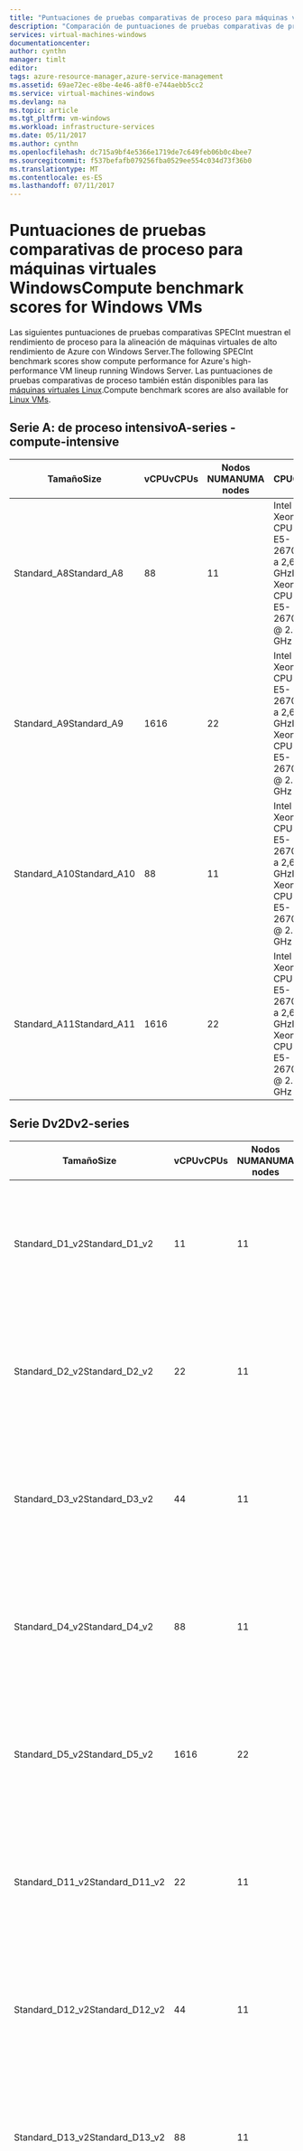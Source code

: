 ```yaml
---
title: "Puntuaciones de pruebas comparativas de proceso para máquinas virtuales Windows | Microsoft Docs"
description: "Comparación de puntuaciones de pruebas comparativas de proceso de SPECint para máquinas virtuales de Azure con Windows Server"
services: virtual-machines-windows
documentationcenter: 
author: cynthn
manager: timlt
editor: 
tags: azure-resource-manager,azure-service-management
ms.assetid: 69ae72ec-e8be-4e46-a8f0-e744aebb5cc2
ms.service: virtual-machines-windows
ms.devlang: na
ms.topic: article
ms.tgt_pltfrm: vm-windows
ms.workload: infrastructure-services
ms.date: 05/11/2017
ms.author: cynthn
ms.openlocfilehash: dc715a9bf4e5366e1719de7c649feb06b0c4bee7
ms.sourcegitcommit: f537befafb079256fba0529ee554c034d73f36b0
ms.translationtype: MT
ms.contentlocale: es-ES
ms.lasthandoff: 07/11/2017
---
```

# <a name="compute-benchmark-scores-for-windows-vms"></a><span data-ttu-id="74312-103">Puntuaciones de pruebas comparativas de proceso para máquinas virtuales Windows</span><span class="sxs-lookup"><span data-stu-id="74312-103">Compute benchmark scores for Windows VMs</span></span>
<span data-ttu-id="74312-104">Las siguientes puntuaciones de pruebas comparativas SPECInt muestran el rendimiento de proceso para la alineación de máquinas virtuales de alto rendimiento de Azure con Windows Server.</span><span class="sxs-lookup"><span data-stu-id="74312-104">The following SPECInt benchmark scores show compute performance for Azure's high-performance VM lineup running Windows Server.</span></span> <span data-ttu-id="74312-105">Las puntuaciones de pruebas comparativas de proceso también están disponibles para las [máquinas virtuales Linux](../linux/compute-benchmark-scores.md?toc=%2fazure%2fvirtual-machines%2flinux%2ftoc.json).</span><span class="sxs-lookup"><span data-stu-id="74312-105">Compute benchmark scores are also available for [Linux VMs](../linux/compute-benchmark-scores.md?toc=%2fazure%2fvirtual-machines%2flinux%2ftoc.json).</span></span>

## <a name="a-series---compute-intensive"></a><span data-ttu-id="74312-106">Serie A: de proceso intensivo</span><span class="sxs-lookup"><span data-stu-id="74312-106">A-series - compute-intensive</span></span>
| <span data-ttu-id="74312-107">Tamaño</span><span class="sxs-lookup"><span data-stu-id="74312-107">Size</span></span> | <span data-ttu-id="74312-108">vCPU</span><span class="sxs-lookup"><span data-stu-id="74312-108">vCPUs</span></span> | <span data-ttu-id="74312-109">Nodos NUMA</span><span class="sxs-lookup"><span data-stu-id="74312-109">NUMA nodes</span></span> | <span data-ttu-id="74312-110">CPU</span><span class="sxs-lookup"><span data-stu-id="74312-110">CPU</span></span> | <span data-ttu-id="74312-111">Ejecuciones</span><span class="sxs-lookup"><span data-stu-id="74312-111">Runs</span></span> | <span data-ttu-id="74312-112">Tasa base promedio</span><span class="sxs-lookup"><span data-stu-id="74312-112">Avg base rate</span></span> | <span data-ttu-id="74312-113">StdDev</span><span class="sxs-lookup"><span data-stu-id="74312-113">StdDev</span></span> |
| --- | --- | --- | --- | --- | --- | --- |
| <span data-ttu-id="74312-114">Standard_A8</span><span class="sxs-lookup"><span data-stu-id="74312-114">Standard_A8</span></span> |<span data-ttu-id="74312-115">8</span><span class="sxs-lookup"><span data-stu-id="74312-115">8</span></span> |<span data-ttu-id="74312-116">1</span><span class="sxs-lookup"><span data-stu-id="74312-116">1</span></span> |<span data-ttu-id="74312-117">Intel Xeon CPU E5-2670 0 a 2,6 GHz</span><span class="sxs-lookup"><span data-stu-id="74312-117">Intel Xeon CPU E5-2670 0 @ 2.6 GHz</span></span> |<span data-ttu-id="74312-118">10</span><span class="sxs-lookup"><span data-stu-id="74312-118">10</span></span> |<span data-ttu-id="74312-119">236.1</span><span class="sxs-lookup"><span data-stu-id="74312-119">236.1</span></span> |<span data-ttu-id="74312-120">1.1</span><span class="sxs-lookup"><span data-stu-id="74312-120">1.1</span></span> |
| <span data-ttu-id="74312-121">Standard_A9</span><span class="sxs-lookup"><span data-stu-id="74312-121">Standard_A9</span></span> |<span data-ttu-id="74312-122">16</span><span class="sxs-lookup"><span data-stu-id="74312-122">16</span></span> |<span data-ttu-id="74312-123">2</span><span class="sxs-lookup"><span data-stu-id="74312-123">2</span></span> |<span data-ttu-id="74312-124">Intel Xeon CPU E5-2670 0 a 2,6 GHz</span><span class="sxs-lookup"><span data-stu-id="74312-124">Intel Xeon CPU E5-2670 0 @ 2.6 GHz</span></span> |<span data-ttu-id="74312-125">10</span><span class="sxs-lookup"><span data-stu-id="74312-125">10</span></span> |<span data-ttu-id="74312-126">450.3</span><span class="sxs-lookup"><span data-stu-id="74312-126">450.3</span></span> |<span data-ttu-id="74312-127">7.0</span><span class="sxs-lookup"><span data-stu-id="74312-127">7.0</span></span> |
| <span data-ttu-id="74312-128">Standard_A10</span><span class="sxs-lookup"><span data-stu-id="74312-128">Standard_A10</span></span> |<span data-ttu-id="74312-129">8</span><span class="sxs-lookup"><span data-stu-id="74312-129">8</span></span> |<span data-ttu-id="74312-130">1</span><span class="sxs-lookup"><span data-stu-id="74312-130">1</span></span> |<span data-ttu-id="74312-131">Intel Xeon CPU E5-2670 0 a 2,6 GHz</span><span class="sxs-lookup"><span data-stu-id="74312-131">Intel Xeon CPU E5-2670 0 @ 2.6 GHz</span></span> |<span data-ttu-id="74312-132">5</span><span class="sxs-lookup"><span data-stu-id="74312-132">5</span></span> |<span data-ttu-id="74312-133">235.6</span><span class="sxs-lookup"><span data-stu-id="74312-133">235.6</span></span> |<span data-ttu-id="74312-134">0.9</span><span class="sxs-lookup"><span data-stu-id="74312-134">0.9</span></span> |
| <span data-ttu-id="74312-135">Standard_A11</span><span class="sxs-lookup"><span data-stu-id="74312-135">Standard_A11</span></span> |<span data-ttu-id="74312-136">16</span><span class="sxs-lookup"><span data-stu-id="74312-136">16</span></span> |<span data-ttu-id="74312-137">2</span><span class="sxs-lookup"><span data-stu-id="74312-137">2</span></span> |<span data-ttu-id="74312-138">Intel Xeon CPU E5-2670 0 a 2,6 GHz</span><span class="sxs-lookup"><span data-stu-id="74312-138">Intel Xeon CPU E5-2670 0 @ 2.6 GHz</span></span> |<span data-ttu-id="74312-139">7</span><span class="sxs-lookup"><span data-stu-id="74312-139">7</span></span> |<span data-ttu-id="74312-140">454.7</span><span class="sxs-lookup"><span data-stu-id="74312-140">454.7</span></span> |<span data-ttu-id="74312-141">4.8</span><span class="sxs-lookup"><span data-stu-id="74312-141">4.8</span></span> |

## <a name="dv2-series"></a><span data-ttu-id="74312-142">Serie Dv2</span><span class="sxs-lookup"><span data-stu-id="74312-142">Dv2-series</span></span>
| <span data-ttu-id="74312-143">Tamaño</span><span class="sxs-lookup"><span data-stu-id="74312-143">Size</span></span> | <span data-ttu-id="74312-144">vCPU</span><span class="sxs-lookup"><span data-stu-id="74312-144">vCPUs</span></span> | <span data-ttu-id="74312-145">Nodos NUMA</span><span class="sxs-lookup"><span data-stu-id="74312-145">NUMA nodes</span></span> | <span data-ttu-id="74312-146">CPU</span><span class="sxs-lookup"><span data-stu-id="74312-146">CPU</span></span> | <span data-ttu-id="74312-147">Ejecuciones</span><span class="sxs-lookup"><span data-stu-id="74312-147">Runs</span></span> | <span data-ttu-id="74312-148">Tasa base promedio</span><span class="sxs-lookup"><span data-stu-id="74312-148">Avg base rate</span></span> | <span data-ttu-id="74312-149">StdDev</span><span class="sxs-lookup"><span data-stu-id="74312-149">StdDev</span></span> |
| --- | --- | --- | --- | --- | --- | --- |
| <span data-ttu-id="74312-150">Standard_D1_v2</span><span class="sxs-lookup"><span data-stu-id="74312-150">Standard_D1_v2</span></span> |<span data-ttu-id="74312-151">1</span><span class="sxs-lookup"><span data-stu-id="74312-151">1</span></span> |<span data-ttu-id="74312-152">1</span><span class="sxs-lookup"><span data-stu-id="74312-152">1</span></span> |<span data-ttu-id="74312-153">Intel Xeon E5-2673 v3 a 2,4 GHz</span><span class="sxs-lookup"><span data-stu-id="74312-153">Intel Xeon E5-2673 v3 @ 2.4 GHz</span></span> |<span data-ttu-id="74312-154">83</span><span class="sxs-lookup"><span data-stu-id="74312-154">83</span></span> |<span data-ttu-id="74312-155">36.6</span><span class="sxs-lookup"><span data-stu-id="74312-155">36.6</span></span> |<span data-ttu-id="74312-156">2.6</span><span class="sxs-lookup"><span data-stu-id="74312-156">2.6</span></span> |
| <span data-ttu-id="74312-157">Standard_D2_v2</span><span class="sxs-lookup"><span data-stu-id="74312-157">Standard_D2_v2</span></span> |<span data-ttu-id="74312-158">2</span><span class="sxs-lookup"><span data-stu-id="74312-158">2</span></span> |<span data-ttu-id="74312-159">1</span><span class="sxs-lookup"><span data-stu-id="74312-159">1</span></span> |<span data-ttu-id="74312-160">Intel Xeon E5-2673 v3 a 2,4 GHz</span><span class="sxs-lookup"><span data-stu-id="74312-160">Intel Xeon E5-2673 v3 @ 2.4 GHz</span></span> |<span data-ttu-id="74312-161">27</span><span class="sxs-lookup"><span data-stu-id="74312-161">27</span></span> |<span data-ttu-id="74312-162">70.0</span><span class="sxs-lookup"><span data-stu-id="74312-162">70.0</span></span> |<span data-ttu-id="74312-163">3.7</span><span class="sxs-lookup"><span data-stu-id="74312-163">3.7</span></span> |
| <span data-ttu-id="74312-164">Standard_D3_v2</span><span class="sxs-lookup"><span data-stu-id="74312-164">Standard_D3_v2</span></span> |<span data-ttu-id="74312-165">4</span><span class="sxs-lookup"><span data-stu-id="74312-165">4</span></span> |<span data-ttu-id="74312-166">1</span><span class="sxs-lookup"><span data-stu-id="74312-166">1</span></span> |<span data-ttu-id="74312-167">Intel Xeon E5-2673 v3 a 2,4 GHz</span><span class="sxs-lookup"><span data-stu-id="74312-167">Intel Xeon E5-2673 v3 @ 2.4 GHz</span></span> |<span data-ttu-id="74312-168">19</span><span class="sxs-lookup"><span data-stu-id="74312-168">19</span></span> |<span data-ttu-id="74312-169">130.5</span><span class="sxs-lookup"><span data-stu-id="74312-169">130.5</span></span> |<span data-ttu-id="74312-170">4.4.</span><span class="sxs-lookup"><span data-stu-id="74312-170">4.4</span></span> |
| <span data-ttu-id="74312-171">Standard_D4_v2</span><span class="sxs-lookup"><span data-stu-id="74312-171">Standard_D4_v2</span></span> |<span data-ttu-id="74312-172">8</span><span class="sxs-lookup"><span data-stu-id="74312-172">8</span></span> |<span data-ttu-id="74312-173">1</span><span class="sxs-lookup"><span data-stu-id="74312-173">1</span></span> |<span data-ttu-id="74312-174">Intel Xeon E5-2673 v3 a 2,4 GHz</span><span class="sxs-lookup"><span data-stu-id="74312-174">Intel Xeon E5-2673 v3 @ 2.4 GHz</span></span> |<span data-ttu-id="74312-175">19</span><span class="sxs-lookup"><span data-stu-id="74312-175">19</span></span> |<span data-ttu-id="74312-176">238.1</span><span class="sxs-lookup"><span data-stu-id="74312-176">238.1</span></span> |<span data-ttu-id="74312-177">5.2</span><span class="sxs-lookup"><span data-stu-id="74312-177">5.2</span></span> |
| <span data-ttu-id="74312-178">Standard_D5_v2</span><span class="sxs-lookup"><span data-stu-id="74312-178">Standard_D5_v2</span></span> |<span data-ttu-id="74312-179">16</span><span class="sxs-lookup"><span data-stu-id="74312-179">16</span></span> |<span data-ttu-id="74312-180">2</span><span class="sxs-lookup"><span data-stu-id="74312-180">2</span></span> |<span data-ttu-id="74312-181">Intel Xeon E5-2673 v3 a 2,4 GHz</span><span class="sxs-lookup"><span data-stu-id="74312-181">Intel Xeon E5-2673 v3 @ 2.4 GHz</span></span> |<span data-ttu-id="74312-182">14</span><span class="sxs-lookup"><span data-stu-id="74312-182">14</span></span> |<span data-ttu-id="74312-183">460.9</span><span class="sxs-lookup"><span data-stu-id="74312-183">460.9</span></span> |<span data-ttu-id="74312-184">15.4</span><span class="sxs-lookup"><span data-stu-id="74312-184">15.4</span></span> |
| <span data-ttu-id="74312-185">Standard_D11_v2</span><span class="sxs-lookup"><span data-stu-id="74312-185">Standard_D11_v2</span></span> |<span data-ttu-id="74312-186">2</span><span class="sxs-lookup"><span data-stu-id="74312-186">2</span></span> |<span data-ttu-id="74312-187">1</span><span class="sxs-lookup"><span data-stu-id="74312-187">1</span></span> |<span data-ttu-id="74312-188">Intel Xeon E5-2673 v3 a 2,4 GHz</span><span class="sxs-lookup"><span data-stu-id="74312-188">Intel Xeon E5-2673 v3 @ 2.4 GHz</span></span> |<span data-ttu-id="74312-189">19</span><span class="sxs-lookup"><span data-stu-id="74312-189">19</span></span> |<span data-ttu-id="74312-190">70.1</span><span class="sxs-lookup"><span data-stu-id="74312-190">70.1</span></span> |<span data-ttu-id="74312-191">3.7</span><span class="sxs-lookup"><span data-stu-id="74312-191">3.7</span></span> |
| <span data-ttu-id="74312-192">Standard_D12_v2</span><span class="sxs-lookup"><span data-stu-id="74312-192">Standard_D12_v2</span></span> |<span data-ttu-id="74312-193">4</span><span class="sxs-lookup"><span data-stu-id="74312-193">4</span></span> |<span data-ttu-id="74312-194">1</span><span class="sxs-lookup"><span data-stu-id="74312-194">1</span></span> |<span data-ttu-id="74312-195">Intel Xeon E5-2673 v3 a 2,4 GHz</span><span class="sxs-lookup"><span data-stu-id="74312-195">Intel Xeon E5-2673 v3 @ 2.4 GHz</span></span> |<span data-ttu-id="74312-196">2</span><span class="sxs-lookup"><span data-stu-id="74312-196">2</span></span> |<span data-ttu-id="74312-197">132.0</span><span class="sxs-lookup"><span data-stu-id="74312-197">132.0</span></span> |<span data-ttu-id="74312-198">1.4</span><span class="sxs-lookup"><span data-stu-id="74312-198">1.4</span></span> |
| <span data-ttu-id="74312-199">Standard_D13_v2</span><span class="sxs-lookup"><span data-stu-id="74312-199">Standard_D13_v2</span></span> |<span data-ttu-id="74312-200">8</span><span class="sxs-lookup"><span data-stu-id="74312-200">8</span></span> |<span data-ttu-id="74312-201">1</span><span class="sxs-lookup"><span data-stu-id="74312-201">1</span></span> |<span data-ttu-id="74312-202">Intel Xeon E5-2673 v3 a 2,4 GHz</span><span class="sxs-lookup"><span data-stu-id="74312-202">Intel Xeon E5-2673 v3 @ 2.4 GHz</span></span> |<span data-ttu-id="74312-203">17</span><span class="sxs-lookup"><span data-stu-id="74312-203">17</span></span> |<span data-ttu-id="74312-204">235.8</span><span class="sxs-lookup"><span data-stu-id="74312-204">235.8</span></span> |<span data-ttu-id="74312-205">3.8</span><span class="sxs-lookup"><span data-stu-id="74312-205">3.8</span></span> |
| <span data-ttu-id="74312-206">Standard_D14_v2</span><span class="sxs-lookup"><span data-stu-id="74312-206">Standard_D14_v2</span></span> |<span data-ttu-id="74312-207">16</span><span class="sxs-lookup"><span data-stu-id="74312-207">16</span></span> |<span data-ttu-id="74312-208">2</span><span class="sxs-lookup"><span data-stu-id="74312-208">2</span></span> |<span data-ttu-id="74312-209">Intel Xeon E5-2673 v3 a 2,4 GHz</span><span class="sxs-lookup"><span data-stu-id="74312-209">Intel Xeon E5-2673 v3 @ 2.4 GHz</span></span> |<span data-ttu-id="74312-210">15</span><span class="sxs-lookup"><span data-stu-id="74312-210">15</span></span> |<span data-ttu-id="74312-211">460.8</span><span class="sxs-lookup"><span data-stu-id="74312-211">460.8</span></span> |<span data-ttu-id="74312-212">6.5</span><span class="sxs-lookup"><span data-stu-id="74312-212">6.5</span></span> |

## <a name="g-series-gs-series"></a><span data-ttu-id="74312-213">Serie G, serie GS</span><span class="sxs-lookup"><span data-stu-id="74312-213">G-series, GS-series</span></span>
| <span data-ttu-id="74312-214">Tamaño</span><span class="sxs-lookup"><span data-stu-id="74312-214">Size</span></span> | <span data-ttu-id="74312-215">vCPU</span><span class="sxs-lookup"><span data-stu-id="74312-215">vCPUs</span></span> | <span data-ttu-id="74312-216">Nodos NUMA</span><span class="sxs-lookup"><span data-stu-id="74312-216">NUMA nodes</span></span> | <span data-ttu-id="74312-217">CPU</span><span class="sxs-lookup"><span data-stu-id="74312-217">CPU</span></span> | <span data-ttu-id="74312-218">Ejecuciones</span><span class="sxs-lookup"><span data-stu-id="74312-218">Runs</span></span> | <span data-ttu-id="74312-219">Tasa base promedio</span><span class="sxs-lookup"><span data-stu-id="74312-219">Avg base rate</span></span> | <span data-ttu-id="74312-220">StdDev</span><span class="sxs-lookup"><span data-stu-id="74312-220">StdDev</span></span> |
| --- | --- | --- | --- | --- | --- | --- |
| <span data-ttu-id="74312-221">Standard_G1, Standard_GS1</span><span class="sxs-lookup"><span data-stu-id="74312-221">Standard_G1, Standard_GS1</span></span> |<span data-ttu-id="74312-222">2</span><span class="sxs-lookup"><span data-stu-id="74312-222">2</span></span> |<span data-ttu-id="74312-223">1</span><span class="sxs-lookup"><span data-stu-id="74312-223">1</span></span> |<span data-ttu-id="74312-224">Intel Xeon E5-2698B v3 a 2 GHz</span><span class="sxs-lookup"><span data-stu-id="74312-224">Intel Xeon E5-2698B v3 @ 2 GHz</span></span> |<span data-ttu-id="74312-225">31</span><span class="sxs-lookup"><span data-stu-id="74312-225">31</span></span> |<span data-ttu-id="74312-226">71.8</span><span class="sxs-lookup"><span data-stu-id="74312-226">71.8</span></span> |<span data-ttu-id="74312-227">6.5</span><span class="sxs-lookup"><span data-stu-id="74312-227">6.5</span></span> |
| <span data-ttu-id="74312-228">Standard_G2, Standard_GS2</span><span class="sxs-lookup"><span data-stu-id="74312-228">Standard_G2, Standard_GS2</span></span> |<span data-ttu-id="74312-229">4</span><span class="sxs-lookup"><span data-stu-id="74312-229">4</span></span> |<span data-ttu-id="74312-230">1</span><span class="sxs-lookup"><span data-stu-id="74312-230">1</span></span> |<span data-ttu-id="74312-231">Intel Xeon E5-2698B v3 a 2 GHz</span><span class="sxs-lookup"><span data-stu-id="74312-231">Intel Xeon E5-2698B v3 @ 2 GHz</span></span> |<span data-ttu-id="74312-232">5</span><span class="sxs-lookup"><span data-stu-id="74312-232">5</span></span> |<span data-ttu-id="74312-233">133.4</span><span class="sxs-lookup"><span data-stu-id="74312-233">133.4</span></span> |<span data-ttu-id="74312-234">13.0</span><span class="sxs-lookup"><span data-stu-id="74312-234">13.0</span></span> |
| <span data-ttu-id="74312-235">Standard_G3, Standard_GS3</span><span class="sxs-lookup"><span data-stu-id="74312-235">Standard_G3, Standard_GS3</span></span> |<span data-ttu-id="74312-236">8</span><span class="sxs-lookup"><span data-stu-id="74312-236">8</span></span> |<span data-ttu-id="74312-237">1</span><span class="sxs-lookup"><span data-stu-id="74312-237">1</span></span> |<span data-ttu-id="74312-238">Intel Xeon E5-2698B v3 a 2 GHz</span><span class="sxs-lookup"><span data-stu-id="74312-238">Intel Xeon E5-2698B v3 @ 2 GHz</span></span> |<span data-ttu-id="74312-239">6</span><span class="sxs-lookup"><span data-stu-id="74312-239">6</span></span> |<span data-ttu-id="74312-240">242.3</span><span class="sxs-lookup"><span data-stu-id="74312-240">242.3</span></span> |<span data-ttu-id="74312-241">6.0</span><span class="sxs-lookup"><span data-stu-id="74312-241">6.0</span></span> |
| <span data-ttu-id="74312-242">Standard_G4, Standard_GS4</span><span class="sxs-lookup"><span data-stu-id="74312-242">Standard_G4, Standard_GS4</span></span> |<span data-ttu-id="74312-243">16</span><span class="sxs-lookup"><span data-stu-id="74312-243">16</span></span> |<span data-ttu-id="74312-244">1</span><span class="sxs-lookup"><span data-stu-id="74312-244">1</span></span> |<span data-ttu-id="74312-245">Intel Xeon E5-2698B v3 a 2 GHz</span><span class="sxs-lookup"><span data-stu-id="74312-245">Intel Xeon E5-2698B v3 @ 2 GHz</span></span> |<span data-ttu-id="74312-246">15</span><span class="sxs-lookup"><span data-stu-id="74312-246">15</span></span> |<span data-ttu-id="74312-247">398.9</span><span class="sxs-lookup"><span data-stu-id="74312-247">398.9</span></span> |<span data-ttu-id="74312-248">6.0</span><span class="sxs-lookup"><span data-stu-id="74312-248">6.0</span></span> |
| <span data-ttu-id="74312-249">Standard_G5, Standard_GS5</span><span class="sxs-lookup"><span data-stu-id="74312-249">Standard_G5, Standard_GS5</span></span> |<span data-ttu-id="74312-250">32</span><span class="sxs-lookup"><span data-stu-id="74312-250">32</span></span> |<span data-ttu-id="74312-251">2</span><span class="sxs-lookup"><span data-stu-id="74312-251">2</span></span> |<span data-ttu-id="74312-252">Intel Xeon E5-2698B v3 a 2 GHz</span><span class="sxs-lookup"><span data-stu-id="74312-252">Intel Xeon E5-2698B v3 @ 2 GHz</span></span> |<span data-ttu-id="74312-253">22</span><span class="sxs-lookup"><span data-stu-id="74312-253">22</span></span> |<span data-ttu-id="74312-254">762.8</span><span class="sxs-lookup"><span data-stu-id="74312-254">762.8</span></span> |<span data-ttu-id="74312-255">3.7</span><span class="sxs-lookup"><span data-stu-id="74312-255">3.7</span></span> |

## <a name="h-series"></a><span data-ttu-id="74312-256">Serie H</span><span class="sxs-lookup"><span data-stu-id="74312-256">H-series</span></span>
| <span data-ttu-id="74312-257">Tamaño</span><span class="sxs-lookup"><span data-stu-id="74312-257">Size</span></span> | <span data-ttu-id="74312-258">vCPU</span><span class="sxs-lookup"><span data-stu-id="74312-258">vCPUs</span></span> | <span data-ttu-id="74312-259">Nodos NUMA</span><span class="sxs-lookup"><span data-stu-id="74312-259">NUMA nodes</span></span> | <span data-ttu-id="74312-260">CPU</span><span class="sxs-lookup"><span data-stu-id="74312-260">CPU</span></span> | <span data-ttu-id="74312-261">Ejecuciones</span><span class="sxs-lookup"><span data-stu-id="74312-261">Runs</span></span> | <span data-ttu-id="74312-262">Tasa base promedio</span><span class="sxs-lookup"><span data-stu-id="74312-262">Avg base rate</span></span>  | <span data-ttu-id="74312-263">StdDev</span><span class="sxs-lookup"><span data-stu-id="74312-263">StdDev</span></span> |
| --- | --- | --- | --- | --- | --- | --- |
| <span data-ttu-id="74312-264">Standard_H8</span><span class="sxs-lookup"><span data-stu-id="74312-264">Standard_H8</span></span> |<span data-ttu-id="74312-265">8</span><span class="sxs-lookup"><span data-stu-id="74312-265">8</span></span> |<span data-ttu-id="74312-266">1</span><span class="sxs-lookup"><span data-stu-id="74312-266">1</span></span> |<span data-ttu-id="74312-267">Intel Xeon E5-2667 v3 a 3,2 GHz</span><span class="sxs-lookup"><span data-stu-id="74312-267">Intel Xeon E5-2667 v3 @ 3.2 GHz</span></span> |<span data-ttu-id="74312-268">5</span><span class="sxs-lookup"><span data-stu-id="74312-268">5</span></span> |<span data-ttu-id="74312-269">297,4</span><span class="sxs-lookup"><span data-stu-id="74312-269">297.4</span></span> |<span data-ttu-id="74312-270">0.9</span><span class="sxs-lookup"><span data-stu-id="74312-270">0.9</span></span> |
| <span data-ttu-id="74312-271">Standard_H16</span><span class="sxs-lookup"><span data-stu-id="74312-271">Standard_H16</span></span> |<span data-ttu-id="74312-272">16</span><span class="sxs-lookup"><span data-stu-id="74312-272">16</span></span> |<span data-ttu-id="74312-273">2</span><span class="sxs-lookup"><span data-stu-id="74312-273">2</span></span> |<span data-ttu-id="74312-274">Intel Xeon E5-2667 v3 a 3,2 GHz</span><span class="sxs-lookup"><span data-stu-id="74312-274">Intel Xeon E5-2667 v3 @ 3.2 GHz</span></span> |<span data-ttu-id="74312-275">5</span><span class="sxs-lookup"><span data-stu-id="74312-275">5</span></span> |<span data-ttu-id="74312-276">575,8</span><span class="sxs-lookup"><span data-stu-id="74312-276">575.8</span></span> |<span data-ttu-id="74312-277">6,8</span><span class="sxs-lookup"><span data-stu-id="74312-277">6.8</span></span> |
| <span data-ttu-id="74312-278">Standard_H8m</span><span class="sxs-lookup"><span data-stu-id="74312-278">Standard_H8m</span></span> |<span data-ttu-id="74312-279">8</span><span class="sxs-lookup"><span data-stu-id="74312-279">8</span></span> |<span data-ttu-id="74312-280">1</span><span class="sxs-lookup"><span data-stu-id="74312-280">1</span></span> |<span data-ttu-id="74312-281">Intel Xeon E5-2667 v3 a 3,2 GHz</span><span class="sxs-lookup"><span data-stu-id="74312-281">Intel Xeon E5-2667 v3 @ 3.2 GHz</span></span> |<span data-ttu-id="74312-282">5</span><span class="sxs-lookup"><span data-stu-id="74312-282">5</span></span> |<span data-ttu-id="74312-283">297,0</span><span class="sxs-lookup"><span data-stu-id="74312-283">297.0</span></span> |<span data-ttu-id="74312-284">1.2</span><span class="sxs-lookup"><span data-stu-id="74312-284">1.2</span></span> |
| <span data-ttu-id="74312-285">Standard_H16m</span><span class="sxs-lookup"><span data-stu-id="74312-285">Standard_H16m</span></span> |<span data-ttu-id="74312-286">16</span><span class="sxs-lookup"><span data-stu-id="74312-286">16</span></span> |<span data-ttu-id="74312-287">2</span><span class="sxs-lookup"><span data-stu-id="74312-287">2</span></span> |<span data-ttu-id="74312-288">Intel Xeon E5-2667 v3 a 3,2 GHz</span><span class="sxs-lookup"><span data-stu-id="74312-288">Intel Xeon E5-2667 v3 @ 3.2 GHz</span></span> |<span data-ttu-id="74312-289">5</span><span class="sxs-lookup"><span data-stu-id="74312-289">5</span></span> |<span data-ttu-id="74312-290">572,2</span><span class="sxs-lookup"><span data-stu-id="74312-290">572.2</span></span> |<span data-ttu-id="74312-291">3.9</span><span class="sxs-lookup"><span data-stu-id="74312-291">3.9</span></span> |
| <span data-ttu-id="74312-292">Standard_H16r</span><span class="sxs-lookup"><span data-stu-id="74312-292">Standard_H16r</span></span> |<span data-ttu-id="74312-293">16</span><span class="sxs-lookup"><span data-stu-id="74312-293">16</span></span> |<span data-ttu-id="74312-294">2</span><span class="sxs-lookup"><span data-stu-id="74312-294">2</span></span> |<span data-ttu-id="74312-295">Intel Xeon E5-2667 v3 a 3,2 GHz</span><span class="sxs-lookup"><span data-stu-id="74312-295">Intel Xeon E5-2667 v3 @ 3.2 GHz</span></span> |<span data-ttu-id="74312-296">5</span><span class="sxs-lookup"><span data-stu-id="74312-296">5</span></span> |<span data-ttu-id="74312-297">573,2</span><span class="sxs-lookup"><span data-stu-id="74312-297">573.2</span></span> |<span data-ttu-id="74312-298">2.9</span><span class="sxs-lookup"><span data-stu-id="74312-298">2.9</span></span> |
| <span data-ttu-id="74312-299">Standard_H16mr</span><span class="sxs-lookup"><span data-stu-id="74312-299">Standard_H16mr</span></span> |<span data-ttu-id="74312-300">16</span><span class="sxs-lookup"><span data-stu-id="74312-300">16</span></span> |<span data-ttu-id="74312-301">2</span><span class="sxs-lookup"><span data-stu-id="74312-301">2</span></span> |<span data-ttu-id="74312-302">Intel Xeon E5-2667 v3 a 3,2 GHz</span><span class="sxs-lookup"><span data-stu-id="74312-302">Intel Xeon E5-2667 v3 @ 3.2 GHz</span></span> |<span data-ttu-id="74312-303">7</span><span class="sxs-lookup"><span data-stu-id="74312-303">7</span></span> |<span data-ttu-id="74312-304">569,6</span><span class="sxs-lookup"><span data-stu-id="74312-304">569.6</span></span> |<span data-ttu-id="74312-305">2.8</span><span class="sxs-lookup"><span data-stu-id="74312-305">2.8</span></span> |

## <a name="about-specint"></a><span data-ttu-id="74312-306">Acerca de SPECint</span><span class="sxs-lookup"><span data-stu-id="74312-306">About SPECint</span></span>
<span data-ttu-id="74312-307">Las cifras de Windows se calcularon mediante la ejecución de [SPECint 2006](https://www.spec.org/cpu2006/results/rint2006.html) en Windows Server.</span><span class="sxs-lookup"><span data-stu-id="74312-307">Windows numbers were computed by running [SPECint 2006](https://www.spec.org/cpu2006/results/rint2006.html) on Windows Server.</span></span> <span data-ttu-id="74312-308">SPECint se ejecutó con la opción de tasa base (SPECint_rate2006), con una copia por núcleo.</span><span class="sxs-lookup"><span data-stu-id="74312-308">SPECint was run using the base rate option (SPECint_rate2006), with one copy per core.</span></span> <span data-ttu-id="74312-309">SPECint consta de 12 pruebas independientes y cada una se ejecuta tres veces, tomando el valor medio de cada prueba y ponderándolo para formar una puntuación compuesta.</span><span class="sxs-lookup"><span data-stu-id="74312-309">SPECint consists of 12 separate tests, each run three times, taking the median value from each test and weighting them to form a composite score.</span></span> <span data-ttu-id="74312-310">Se muestran las pruebas que se ejecutaron en varias máquinas virtuales para proporcionar las puntuaciones promedio.</span><span class="sxs-lookup"><span data-stu-id="74312-310">Those tests were then run across multiple VMs to provide the average scores shown.</span></span>

## <a name="next-steps"></a><span data-ttu-id="74312-311">Pasos siguientes</span><span class="sxs-lookup"><span data-stu-id="74312-311">Next steps</span></span>
* <span data-ttu-id="74312-312">Para más información sobre las capacidades de almacenamiento, los detalles del disco y consideraciones adicionales para seleccionar tamaños de máquinas virtuales, consulte [Tamaños de máquinas virtuales](sizes.md?toc=%2fazure%2fvirtual-machines%2fwindows%2ftoc.json).</span><span class="sxs-lookup"><span data-stu-id="74312-312">For storage capacities, disk details, and additional considerations for choosing among VM sizes, see [Sizes for virtual machines](sizes.md?toc=%2fazure%2fvirtual-machines%2fwindows%2ftoc.json).</span></span>


